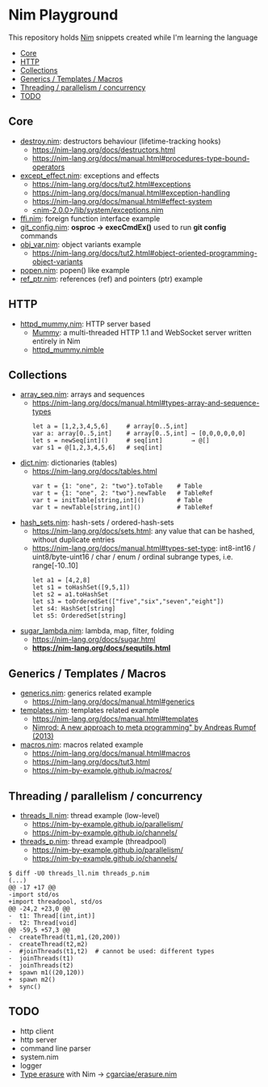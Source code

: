 # Nim Playground

This repository holds [Nim](https://nim-lang.org/) snippets created while I'm learning the language

- [Core](#core)
- [HTTP](#http)
- [Collections](#collections)
- [Generics / Templates / Macros](generics-templates-macros)
- [Threading / parallelism / concurrency](threading-parallelism-concurrency)
- [TODO](#todo)

## Core

- [destroy.nim](destroy.nim): destructors behaviour (lifetime-tracking hooks)
  - https://nim-lang.org/docs/destructors.html
  - https://nim-lang.org/docs/manual.html#procedures-type-bound-operators
- [except_effect.nim](except_effect.nim): exceptions and effects
  - https://nim-lang.org/docs/tut2.html#exceptions
  - https://nim-lang.org/docs/manual.html#exception-handling
  - https://nim-lang.org/docs/manual.html#effect-system
  - [<nim-2.0.0>/lib/system/exceptions.nim](https://github.com/nim-lang/Nim/blob/devel/lib/system/exceptions.nim)
- [ffi.nim](ffi.nim): foreign function interface example
- [git_config.nim](git_config.nim): **osproc → execCmdEx()** used to run **git config** commands
- [obj_var.nim](obj_var.nim): object variants example
  - https://nim-lang.org/docs/tut2.html#object-oriented-programming-object-variants
- [popen.nim](popen.nim): popen() like example
- [ref_ptr.nim](ref_ptr.nim): references (ref) and pointers (ptr) example

## HTTP

- [httpd_mummy.nim](httpd_mummy/src/httpd_mummy.nim): HTTP server based
  - [Mummy](https://github.com/guzba/mummy): a multi-threaded HTTP 1.1 and WebSocket server written entirely in Nim
  - [httpd_mummy.nimble](httpd_mummy/httpd_mummy.nimble)

## Collections

- [array_seq.nim](array_seq.nim): arrays and sequences
  - https://nim-lang.org/docs/manual.html#types-array-and-sequence-types
    ```
    let a = [1,2,3,4,5,6]     # array[0..5,int]
    var a: array[0..5,int]    # array[0..5,int] → [0,0,0,0,0,0]
    let s = newSeq[int]()     # seq[int]        → @[]
    var s1 = @[1,2,3,4,5,6]   # seq[int]
    ```
- [dict.nim](dict.nim): dictionaries (tables)
  - https://nim-lang.org/docs/tables.html
    ```
    var t = {1: "one", 2: "two"}.toTable    # Table
    var t = {1: "one", 2: "two"}.newTable   # TableRef
    var t = initTable[string,int]()         # Table
    var t = newTable[string,int]()          # TableRef
    ```
- [hash_sets.nim](hash_sets.nim): hash-sets / ordered-hash-sets
  - https://nim-lang.org/docs/sets.html: any value that can be hashed, without duplicate entries
  - https://nim-lang.org/docs/manual.html#types-set-type: int8-int16 / uint8/byte-uint16 / char / enum / ordinal subrange types, i.e. range[-10..10]
    ```
    let a1 = [4,2,8]
    let s1 = toHashSet([9,5,1])
    let s2 = a1.toHashSet
    let s3 = toOrderedSet(["five","six","seven","eight"])
    let s4: HashSet[string]
    let s5: OrderedSet[string]
    ```
- [sugar_lambda.nim](sugar_lambda.nim): lambda, map, filter, folding
  - https://nim-lang.org/docs/sugar.html
  - **https://nim-lang.org/docs/sequtils.html**

## Generics / Templates / Macros

- [generics.nim](generics.nim): generics related example
  - https://nim-lang.org/docs/manual.html#generics
- [templates.nim](templates.nim): templates related example
  - https://nim-lang.org/docs/manual.html#templates
  - [Nimrod: A new approach to meta programming" by Andreas Rumpf (2013)](https://www.youtube.com/watch?v=TPPVfgJvdNo)
- [macros.nim](macros.nim): macros related example
  - https://nim-lang.org/docs/manual.html#macros
  - https://nim-lang.org/docs/tut3.html
  - https://nim-by-example.github.io/macros/

## Threading / parallelism / concurrency

- [threads_ll.nim](threads_ll.nim): thread example (low-level)
  - https://nim-by-example.github.io/parallelism/
  - https://nim-by-example.github.io/channels/
- [threads_p.nim](threads_p.nim): thread example (threadpool)
  - https://nim-by-example.github.io/parallelism/
  - https://nim-by-example.github.io/channels/

```
$ diff -U0 threads_ll.nim threads_p.nim
(...)
@@ -17 +17 @@
-import std/os
+import threadpool, std/os
@@ -24,2 +23,0 @@
-  t1: Thread[(int,int)]
-  t2: Thread[void]
@@ -59,5 +57,3 @@
-  createThread(t1,m1,(20,200))
-  createThread(t2,m2)
-  #joinThreads(t1,t2)  # cannot be used: different types
-  joinThreads(t1)
-  joinThreads(t2)
+  spawn m1((20,120))
+  spawn m2()
+  sync()
```

## TODO

- http client
- http server
- command line parser
- system.nim
- logger
- [Type erasure](https://en.wikipedia.org/wiki/Type_erasure) with Nim → [cgarciae/erasure.nim](https://gist.github.com/cgarciae/9b7f5d456e8aed3181f8b30f13de2f01)
